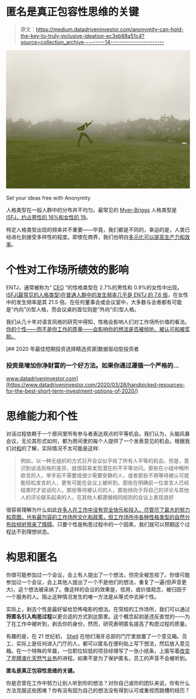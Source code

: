 # 匿名是真正包容性思维的关键

> 原文：<https://medium.datadriveninvestor.com/anonymity-can-hold-the-key-to-truly-inclusive-ideation-ec3eb68a51c4?source=collection_archive---------14----------------------->

![](img/f6b44a911cb33a7afe2d10bba21332dc.png)

Set your ideas free with Anonymity

人格类型在一般人群中的分布并不均匀。最常见的 [Myer-Briggs](https://www.myersbriggs.org/my-mbti-personality-type/mbti-basics/home.htm?bhcp=1) 人格类型是 [ISFJ，约占男性的 16%和女性的 19](https://www.careerplanner.com/MB2/TypeInPopulation-Males-Females.cfm)。

特定人格类型出现的频率并不重要——毕竟，我们都是不同的，幸运的是，人类已经进化到接受多样性的程度。即使在商界，我们也明白[多元化可以提高生产力和效率](https://hbr.org/2019/02/research-when-gender-diversity-makes-firms-more-productive)。

# 个性对工作场所绩效的影响

ENTJ，通常被称为“ [CEO](https://medium.com/@nextlevelsuccess/which-personality-type-makes-the-best-ceo-daymond-johns-success-formula-6af744c5579a) ”的性格类型在 2.7%的男性和 0.9%的女性中出现。 [ISFJ(最常见的人格类型)在普通人群中的发生频率几乎是 ENTJ 的 7.6 倍](https://www.careerplanner.com/MB2/TypeInPopulation.cfm)，在女性中的发生频率是其 21.5 倍。在任何董事会或会议室中，大多数与会者都有可能是“内向”(I)型人格，而会议桌的首位则是“外向”(E)型人格。

我们从几十年对语言风格的研究中得知，性格会影响人们对工作场所价值的看法。[你的个性——而不是你工作的质量——会影响你的想法是否被倾听、被认可和被奖励。](https://medium.com/p/introversion-stinks-of-failure-how-personality-affects-success-f7d74e0d912b?source=email-882f430f8cc--writer.postDistributed&sk=d798e5aa5efce542d4eb2c0f66a30e60)

[](https://www.datadriveninvestor.com/2020/03/28/handpicked-resources-for-the-best-short-term-investment-options-of-2020/) [## 2020 年最佳短期投资选择精选资源|数据驱动型投资者

### 投资是增加你净财富的一个好方法。如果你通过遵循一个严格的…

www.datadriveninvestor.com](https://www.datadriveninvestor.com/2020/03/28/handpicked-resources-for-the-best-short-term-investment-options-of-2020/) 

# 思维能力和个性

对话过程依赖于一个房间里所有参与者表达观点的平等机会。我们认为，头脑风暴会议，无论其形式如何，都为房间里的每个人提供了一个发表意见的机会。根据我们对[和](https://hbr.org/1995/09/the-power-of-talk-who-gets-heard-and-why)的了解，实际情况不太可能是这样:

> 例如，以一种无组织的方式召开会议似乎给了所有人平等的机会。但是，意识到谈话风格的差异，就很容易发现潜在的不平等访问。那些在小组中畅所欲言的人，举手前不需要或很少需要安静的人，或者那些不用等待被认可就能轻松发言的人，更有可能在会议上被听到。那些在明确前一位发言人已经结束时才说话的人，那些等待被认可的人，那些倾向于将自己的评论与其他人的评论联系起来的人，在其他人都遵循相同规则的会议上表现良好

很容易理解为什么如此[许多人在工作中没有完全快乐和投入。尽管尽了最大的努力和意图，也有最包容的工作场所文化和政策，但工作场所中各种性格类型的自然分布给倾听带来了](https://www.willistowerswatson.com/en-AU/Insights/2014/10/global-trends-in-employee-attraction-retention-and-engagement)[障碍](https://medium.com/@annaharrison/being-heard-is-the-biggest-contributor-to-job-satisfaction-5354a55215ff)。只要个性是构思过程中的一个因素，我们就可以预期这个过程达不到理想状态。

# 构思和匿名

你很可能参加过一个会议，会上有人提出了一个想法，但完全被忽视了。你很可能参加过一个会议，会上其他人提出了一个不是他们的想法，重复了一遍(但声音更大)，这个想法被采纳了。像这样的会议的效果是，信用，或价值观念，被归因于一个服务的人。阻止这种情况发生的唯一方法是从等式中去掉个性。

实际上，剥去个性是最好留给恐怖电影的想法。在常规的工作场所，我们可以通过**将匿名引入构思过程**以更合适的方式到达那里。这个概念起初是违反直觉的——为了在工作中被听到，剥去你的身份，然而，研究表明匿名提高了构思过程的质量。

有趣的是，在 21 世纪初， [Shell](https://www.shell.com) 在他们海牙总部的门厅里放置了一个意见箱。员工，实际上是任何进入门厅的人，都可以匿名在便利贴上写下想法，然后放入意见箱。在一个特殊的早晨，一位职位较低的项目经理写了一张小纸条，上面写着[改变了壳牌液化天然气业务](https://en.wikipedia.org/wiki/Floating_liquefied_natural_gas)的进程。如果不是为了保护匿名，员工的声音不会被听到。

**匿名是真正包容性思维的关键。**

你是否曾在工作中努力让别人听到你的想法？对你自己或你的团队来说，你有什么方法克服这些困难？你有没有因为自己的想法没有得到认可或重视而跳槽的经历？